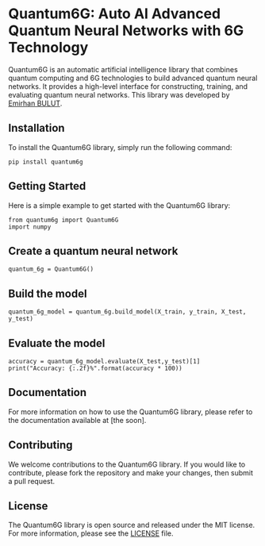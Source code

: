 
# Quantum6G: Auto AI Advanced Quantum Neural Networks with 6G Technology
Quantum6G is an automatic artificial intelligence library that combines quantum computing and 6G technologies to build advanced quantum neural networks. It provides a high-level interface for constructing, training, and evaluating quantum neural networks. This library was developed by [Emirhan BULUT](https://linkedin.com/in/aiemir).

## Installation
To install the Quantum6G library, simply run the following command: 

```
pip install quantum6g
```

## Getting Started
Here is a simple example to get started with the Quantum6G library:

``` 
from quantum6g import Quantum6G
import numpy 
```

## Create a quantum neural network

``` quantum_6g = Quantum6G() ```

## Build the model
``` quantum_6g_model = quantum_6g.build_model(X_train, y_train, X_test, y_test) ```

## Evaluate the model
``` 
accuracy = quantum_6g_model.evaluate(X_test,y_test)[1]
print("Accuracy: {:.2f}%".format(accuracy * 100)) 
```

## Documentation
For more information on how to use the Quantum6G library, please refer to the documentation available at [the soon].

## Contributing
We welcome contributions to the Quantum6G library. If you would like to contribute, please fork the repository and make your changes, then submit a pull request.

## License
The Quantum6G library is open source and released under the MIT license. For more information, please see the [LICENSE](https://choosealicense.com/licenses/mit/) file.

